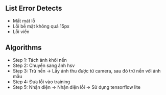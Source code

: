 ## List Error Detects
* Mất mát lỗ
* Lỗi bề mặt không quá 15px
* Lỗi viền

## Algorithms
* Step 1: Tách ảnh khỏi nền
* Step 2: Chuyển sang ảnh hsv
* Step 3: Trừ nền
  -> Lấy ảnh thu được từ camera, sau đó trừ nền với ảnh mẫu
* Step 4: Đưa lỗi vào training
* Step 5: Nhận diện
  -> Nhận diện lỗi
  -> Sử dụng tensorflow lite